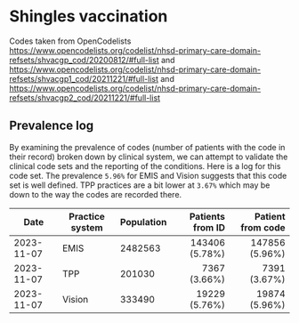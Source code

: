 # Shingles vaccination

Codes taken from OpenCodelists https://www.opencodelists.org/codelist/nhsd-primary-care-domain-refsets/shvacgp_cod/20200812/#full-list and https://www.opencodelists.org/codelist/nhsd-primary-care-domain-refsets/shvacgp1_cod/20211221/#full-list and https://www.opencodelists.org/codelist/nhsd-primary-care-domain-refsets/shvacgp2_cod/20211221/#full-list 

## Prevalence log

By examining the prevalence of codes (number of patients with the code in their record) broken down by clinical system, we can attempt to validate the clinical code sets and the reporting of the conditions. Here is a log for this code set. The prevalence `5.96%` for EMIS and Vision suggests that this code set is well defined. TPP practices are a bit lower at `3.67%` which may be down to the way the codes are recorded there.

| Date       | Practice system | Population | Patients from ID | Patient from code |
| ---------- | --------------- | ---------- | ---------------: | ----------------: |
| 2023-11-07 | EMIS            | 2482563    |   143406 (5.78%) |    147856 (5.96%) |
| 2023-11-07 | TPP             | 201030     |     7367 (3.66%) |      7391 (3.67%) |
| 2023-11-07 | Vision          | 333490     |    19229 (5.76%) |     19874 (5.96%) |